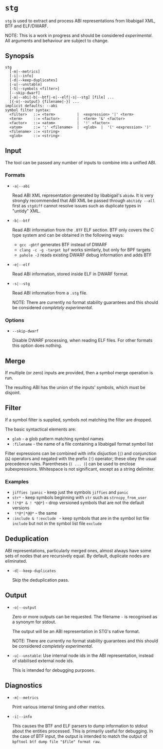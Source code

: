 # `stg`

`stg` is used to extract and process ABI representations from libabigail XML,
BTF and ELF/DWARF.

NOTE: This is a work in progress and should be considered *experimental*. All
arguments and behaviour are subject to change.

## Synopsis

```
stg
  [-m|--metrics]
  [-i|--info]
  [-d|--keep-duplicates]
  [-u|--unstable]
  [-S|--symbols <filter>]
  [--skip-dwarf]
  [-a|--abi|-b|--btf|-e|--elf|-s|--stg] [file] ...
  [{-o|--output} {filename|-}] ...
implicit defaults: --abi
symbol filter syntax:
  <filter>   ::= <term>          |  <expression> '|' <term>
  <term>     ::= <factor>        |  <term> '&' <factor>
  <factor>   ::= <atom>          |  '!' <factor>
  <atom>     ::= ':' <filename>  |  <glob>  |  '(' <expression> ')'
  <filename> ::= <string>
  <glob>     ::= <string>
```

## Input

The tool can be passed any number of inputs to combine into a unified ABI.

### Formats

*   `-a|--abi`

    Read ABI XML representation generated by libabigail's `abidw`. It is very
    strongly recommended that ABI XML be passed through `abitidy --all` first as
    `stgdiff` cannot resolve issues such as duplicate types in "untidy" XML.

*   `-b|--btf`

    Read ABI information from the `.BTF` ELF section. BTF only covers the C type
    system and can be obtained in the following ways:

    *   `gcc -gbtf` generates BTF instead of DWARF
    *   `clang -c -g -target bpf` works similarly, but only for BPF targets
    *   `pahole -J` reads existing DWARF debug information and adds BTF

*   `-e|--elf`

    Read ABI information, stored inside ELF in DWARF format.

*   `-s|--stg`

    Read ABI information from a `.stg` file.

    NOTE: There are currently no format stability guarantees and this should be
    considered *completely experimental*.

### Options

*   `--skip-dwarf`

    Disable DWARF processing, when reading ELF files. For other formats this
    option does nothing.

## Merge

If multiple (or zero) inputs are provided, then a symbol merge operation is run.

The resulting ABI has the union of the inputs' symbols, which must be disjoint.

## Filter

If a symbol filter is supplied, symbols not matching the filter are dropped.

The basic syntactical elements are:

*   `glob` - a glob pattern matching symbol names
*   `:filename` - the name of a file containing a libabigail format symbol list

Filter expressions can be combined with infix disjuction (`|`) and conjunction
(`&`) operators and negated with the prefix (`!`) operator; these obey the usual
precedence rules. Parentheses (`( ... )`) can be used to enclose subexpressions.
Whitespace is not significant, except as a string delimiter.

### Examples

*   `jiffies |panic` - keep just the symbols `jiffies` and `panic`
*   `str*` - keep symbols beginning with `str` such as `strncpy_from_user`
*   `!(*@* & ! *@@*`) - drop versioned symbols that are not the default versions
*   ` !*@*|*@@*` - the same
*   `:include & !:exclude ` - keep symbols that are in the symbol list file
    `include` but not in the symbol list file `exclude`

## Deduplication

ABI representations, particularly merged ones, almost always have some sets of
nodes that are recursively equal. By default, duplicate nodes are eliminated.

*   `-d|--keep-duplicates`

    Skip the deduplication pass.

## Output

*   `-o|--output`

    Zero or more outputs can be requested. The filename `-` is recognised as a
    synonym for stdout.

    The output will be an ABI representation in STG's native format.

    NOTE: There are currently no format stability guarantees and this should be
    considered *completely experimental*.

*   `-u|--unstable`: Use internal node ids in the ABI representation, instead of
    stabilised external node ids.

    This is intended for debugging purposes.

## Diagnostics

*   `-m|--metrics`

    Print various internal timing and other metrics.

*   `-i|--info`

    This causes the BTF and ELF parsers to dump information to stdout about the
    entities processed. This is primarily useful for debugging. In the case of
    BTF input, the output is intended to match the output of `bpftool btf dump
    file "$file" format raw`.
